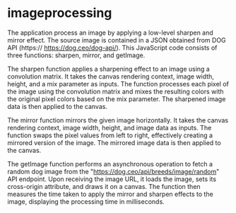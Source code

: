 # imageprocessing
The application process an image by applying a low-level sharpen and mirror effect. The source image is contained in a JSON obtained from DOG API (https:// https://dog.ceo/dog-api/).
This JavaScript code consists of three functions: sharpen, mirror, and getImage.

The sharpen function applies a sharpening effect to an image using a convolution matrix. It takes the canvas rendering context, image width, height, and a mix parameter as inputs. The function processes each pixel of the image using the convolution matrix and mixes the resulting colors with the original pixel colors based on the mix parameter. The sharpened image data is then applied to the canvas.

The mirror function mirrors the given image horizontally. It takes the canvas rendering context, image width, height, and image data as inputs. The function swaps the pixel values from left to right, effectively creating a mirrored version of the image. The mirrored image data is then applied to the canvas.

The getImage function performs an asynchronous operation to fetch a random dog image from the "https://dog.ceo/api/breeds/image/random" API endpoint. Upon receiving the image URL, it loads the image, sets its cross-origin attribute, and draws it on a canvas. The function then measures the time taken to apply the mirror and sharpen effects to the image, displaying the processing time in milliseconds.
